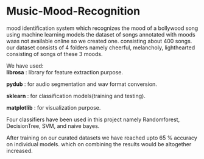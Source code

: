 # Music-Mood-Recognition
mood identification system which recognizes the mood of a bollywood song using machine learning models
the dataset of songs annotated with moods waas not available online so we created one. consisting about 400 songs.
our dataset consists of 4 folders namely cheerful, melancholy, lighthearted consisting of songs of these 3 moods.

We have used:  
**librosa** : library for feature extraction purpose.

**pydub** : for audio segmentation and wav format conversion.

**sklearn** : for classification models(training and testing).

**matplotlib** : for visualization purpose.

Four classifiers have been used in this project namely Randomforest, DecisionTree, SVM, and naive bayes.

After training on our curated datasets we have reached upto 65 % accuracy on individual models. which on combining the results would be altogether increased. 

